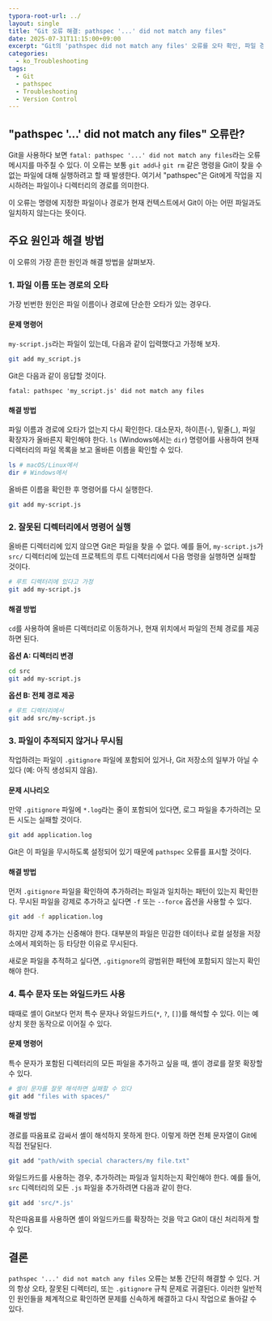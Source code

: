 ```yaml
---
typora-root-url: ../
layout: single
title: "Git 오류 해결: pathspec '...' did not match any files"
date: 2025-07-31T11:15:00+09:00
excerpt: "Git의 'pathspec did not match any files' 오류를 오타 확인, 파일 경로 검증, 특수 문자 처리 방법 이해를 통해 해결하세요. 이 흔한 문제를 진단하고 고치는 법을 배웁니다."
categories:
  - ko_Troubleshooting
tags:
  - Git
  - pathspec
  - Troubleshooting
  - Version Control
---
```


## "pathspec '...' did not match any files" 오류란?

Git을 사용하다 보면 `fatal: pathspec '...' did not match any files`라는 오류 메시지를 마주칠 수 있다. 이 오류는 보통 `git add`나 `git rm` 같은 명령을 Git이 찾을 수 없는 파일에 대해 실행하려고 할 때 발생한다. 여기서 "pathspec"은 Git에게 작업을 지시하려는 파일이나 디렉터리의 경로를 의미한다.

이 오류는 명령에 지정한 파일이나 경로가 현재 컨텍스트에서 Git이 아는 어떤 파일과도 일치하지 않는다는 뜻이다.

## 주요 원인과 해결 방법

이 오류의 가장 흔한 원인과 해결 방법을 살펴보자.

### 1. 파일 이름 또는 경로의 오타

가장 빈번한 원인은 파일 이름이나 경로에 단순한 오타가 있는 경우다.

#### 문제 명령어

`my-script.js`라는 파일이 있는데, 다음과 같이 입력했다고 가정해 보자.

```bash
git add my_script.js
```

Git은 다음과 같이 응답할 것이다.

```
fatal: pathspec 'my_script.js' did not match any files
```

#### 해결 방법

파일 이름과 경로에 오타가 없는지 다시 확인한다. 대소문자, 하이픈(-), 밑줄(_), 파일 확장자가 올바른지 확인해야 한다. `ls` (Windows에서는 `dir`) 명령어를 사용하여 현재 디렉터리의 파일 목록을 보고 올바른 이름을 확인할 수 있다.

```bash
ls # macOS/Linux에서
dir # Windows에서
```

올바른 이름을 확인한 후 명령어를 다시 실행한다.

```bash
git add my-script.js
```

### 2. 잘못된 디렉터리에서 명령어 실행

올바른 디렉터리에 있지 않으면 Git은 파일을 찾을 수 없다. 예를 들어, `my-script.js`가 `src/` 디렉터리에 있는데 프로젝트의 루트 디렉터리에서 다음 명령을 실행하면 실패할 것이다.

```bash
# 루트 디렉터리에 있다고 가정
git add my-script.js 
```

#### 해결 방법

`cd`를 사용하여 올바른 디렉터리로 이동하거나, 현재 위치에서 파일의 전체 경로를 제공하면 된다.

**옵션 A: 디렉터리 변경**

```bash
cd src
git add my-script.js
```

**옵션 B: 전체 경로 제공**

```bash
# 루트 디렉터리에서
git add src/my-script.js
```

### 3. 파일이 추적되지 않거나 무시됨

작업하려는 파일이 `.gitignore` 파일에 포함되어 있거나, Git 저장소의 일부가 아닐 수 있다 (예: 아직 생성되지 않음).

#### 문제 시나리오

만약 `.gitignore` 파일에 `*.log`라는 줄이 포함되어 있다면, 로그 파일을 추가하려는 모든 시도는 실패할 것이다.

```bash
git add application.log
```

Git은 이 파일을 무시하도록 설정되어 있기 때문에 `pathspec` 오류를 표시할 것이다.

#### 해결 방법

먼저 `.gitignore` 파일을 확인하여 추가하려는 파일과 일치하는 패턴이 있는지 확인한다. 무시된 파일을 강제로 추가하고 싶다면 `-f` 또는 `--force` 옵션을 사용할 수 있다.

```bash
git add -f application.log
```

하지만 강제 추가는 신중해야 한다. 대부분의 파일은 민감한 데이터나 로컬 설정을 저장소에서 제외하는 등 타당한 이유로 무시된다.

새로운 파일을 추적하고 싶다면, `.gitignore`의 광범위한 패턴에 포함되지 않는지 확인해야 한다.

### 4. 특수 문자 또는 와일드카드 사용

때때로 셸이 Git보다 먼저 특수 문자나 와일드카드(`*`, `?`, `[]`)를 해석할 수 있다. 이는 예상치 못한 동작으로 이어질 수 있다.

#### 문제 명령어

특수 문자가 포함된 디렉터리의 모든 파일을 추가하고 싶을 때, 셸이 경로를 잘못 확장할 수 있다.

```bash
# 셸이 문자를 잘못 해석하면 실패할 수 있다
git add "files with spaces/"
```

#### 해결 방법

경로를 따옴표로 감싸서 셸이 해석하지 못하게 한다. 이렇게 하면 전체 문자열이 Git에 직접 전달된다.

```bash
git add "path/with special characters/my file.txt"
```

와일드카드를 사용하는 경우, 추가하려는 파일과 일치하는지 확인해야 한다. 예를 들어, `src` 디렉터리의 모든 `.js` 파일을 추가하려면 다음과 같이 한다.

```bash
git add 'src/*.js'
```

작은따옴표를 사용하면 셸이 와일드카드를 확장하는 것을 막고 Git이 대신 처리하게 할 수 있다.

## 결론

`pathspec '...' did not match any files` 오류는 보통 간단히 해결할 수 있다. 거의 항상 오타, 잘못된 디렉터리, 또는 `.gitignore` 규칙 문제로 귀결된다. 이러한 일반적인 원인들을 체계적으로 확인하면 문제를 신속하게 해결하고 다시 작업으로 돌아갈 수 있다.
